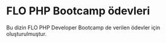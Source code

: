# FLO PHP Bootcamp ödevleri
Bu dizin FLO PHP Developer Bootcamp de verilen ödevler için oluşturulmuştur.

